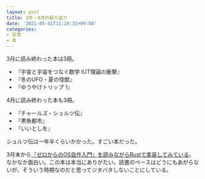 ```yaml
---
layout: post
title: 3月・4月の振り返り
date: '2021-05-01T11:28:32+09:00'
categories:
- 日常
- 本
---
```


3月に読み終わった本は3冊。

- 『宇宙と宇宙をつなぐ数学 IUT理論の衝撃』
- 『冬のUFO・夏の怪獣』
- 『ゆうやけトリップ 1』

4月に読み終わった本も3冊。

- 『チャールズ・シュルツ伝』
- 『黒魚都市』
- 『いいとしを』

シュルツ伝は一年半くらいかかった。すごい本だった。

3月末から[『ゼロからのOS自作入門』を読みながらRustで実装してみている](https://skoji.jp/blog/2021/04/mikan-laranja-os.html)。なかなか面白い。この本は本当にありがたい。読書のペースはどうにもあがらないが、そういう時期なのだと思ってジタバタしないことにしている。


